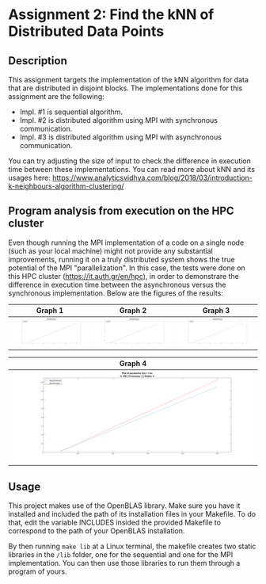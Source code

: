 # Assignment 2: Find the kNN of Distributed Data Points

## Description

This assignment targets the implementation of the kNN algorithm for data that are distributed in disjoint
blocks. The implementations done for this assignment are the following:
- Impl. #1 is sequential algorithm.
- Impl. #2 is distributed algorithm using MPI with synchronous communication.
- Impl. #3 is distributed algorithm using MPI with asynchronous communication.

You can try adjusting the size of input to check the difference in execution time between these implementations. 
You can read more about kNN and its usages here: 
https://www.analyticsvidhya.com/blog/2018/03/introduction-k-neighbours-algorithm-clustering/

## Program analysis from execution on the HPC cluster 

Even though running the MPI implementation of a code on a single node (such as your local machine) might not provide any 
substantial improvements, running it on a truly distributed system shows the true potential of the MPI "parallelization".
In this case, the tests were done on this HPC cluster (https://it.auth.gr/en/hpc), in order to demonstrare the difference in execution time between the asynchronous versus the synchronous implementation. Below are the figures of the results:

|Graph 1       |Graph 2   |  Graph 3 |
| :---------: | :---------: | :---------: |
| ![graph 1](https://github.com/thanasisKirmizis/parallelAndDistributedSystems/blob/master/Assignment%202/graphs/b18.png)| ![graph 2](https://github.com/thanasisKirmizis/parallelAndDistributedSystems/blob/master/Assignment%202/graphs/b24.png)| ![graph 3](https://github.com/thanasisKirmizis/parallelAndDistributedSystems/blob/master/Assignment%202/graphs/b42.png)|


|Graph 4   |
| :---------: |
|![graph 4](https://github.com/thanasisKirmizis/parallelAndDistributedSystems/blob/master/Assignment%202/graphs/b42_k200.png)|



## Usage

This project makes use of the OpenBLAS library. Make sure you have it installed and included the path
of its installation files in your Makefile. To do that, edit the variable INCLUDES insided the provided Makefile to
correspond to the path of your OpenBLAS installation.

By then running `make lib` at a Linux terminal, the makefile creates two static libraries in the `/lib` folder, one for
the sequential and one for the MPI implementation. 
You can then use those libraries to run them through a program of yours.
